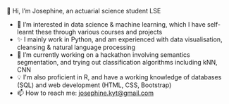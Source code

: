   👋 Hi, I’m Josephine, an actuarial science student LSE
 - 👀 I’m interested in data science & machine learning, which I have self-learnt these through various courses and projects
 - ✨ I mainly work in Python, and am experienced with data visualisation, cleansing & natural language processing
 -  🌱 I’m currently working on a hackathon involving semantics segmentation, and trying out classification algorithms including kNN, CNN
 - 💡 I'm also proficient in R, and have a working knowledge of databases (SQL) and web development (HTML, CSS, Bootstrap)
 - 📫 How to reach me: josephine.kyt@gmail.com
